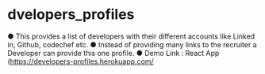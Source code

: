# dvelopers_profiles

● This provides a list of developers with their different accounts like Linked in, Github,
codechef etc.
● Instead of providing many links to the recruiter a Developer can provide this one
profile.
● Demo Link : React App (https://developers-profiles.herokuapp.com/
